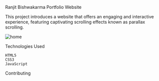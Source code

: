 Ranjit Bishwakarma Portfolio Website

This project introduces a website that offers an engaging and interactive experience, featuring captivating scrolling effects known as parallax scrolling.

![home](https://github.com/ranjitbk/portfolio/assets/59703084/e202a6f3-4106-436c-ad33-c71317699726)

Technologies Used

    HTML5
    CSS3
    JavaScript

Contributing
